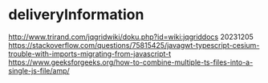 # deliveryInformation
http://www.trirand.com/jqgridwiki/doku.php?id=wiki:jqgriddocs
20231205
https://stackoverflow.com/questions/75815425/javagwt-typescript-cesium-trouble-with-imports-migrating-from-javascript-t
https://www.geeksforgeeks.org/how-to-combine-multiple-ts-files-into-a-single-js-file/amp/
